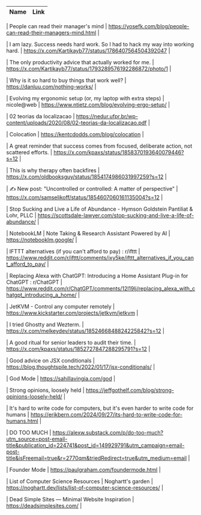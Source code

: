 | Name        | Link           | 
| ------------- | ------------ | 

  
  
  
  
  
  
  
  
  
  
  
  
  
  
  
  
  
  
  
  
  
  
  
  
  
  | People can read their manager's mind | https://yosefk.com/blog/people-can-read-their-managers-mind.html |
  
  | I am lazy. Success needs hard work. So I had to hack my way into working hard. | https://x.com/Kartikayb77/status/1786407564504392047 |
  
  | The only productivity advice that actually worked for me. | https://x.com/Kartikayb77/status/1793289576192286872/photo/1 |
  
  | Why is it so hard to buy things that work well? | https://danluu.com/nothing-works/ |
  
  | Evolving my ergonomic setup (or, my laptop with extra steps) | nicole@web | https://www.ntietz.com/blog/evolving-ergo-setup/ |
  
  | 02 teorias da localizacao | https://nedur.ufpr.br/wp-content/uploads/2020/08/02-teorias-da-localizacao.pdf |
  
  | Colocation | https://kentcdodds.com/blog/colocation |
  
  | A great reminder that success comes from focused, deliberate action, not scattered efforts. | https://x.com/kpaxs/status/1858370193640079446?s=12 |
  
  | This is why therapy often backfires | https://x.com/oldbooksguy/status/1854174986031997259?s=12 |
  
  | ✍️ New post: "Uncontrolled or controlled: A matter of perspective" | https://x.com/samselikoff/status/1854607060161135004?s=12 |
  
  | Stop Sucking and Live a Life of Abundance - Hymson Goldstein Pantiliat & Lohr, PLLC | https://scottsdale-lawyer.com/stop-sucking-and-live-a-life-of-abundance/ |
  
  | NotebookLM | Note Taking & Research Assistant Powered by AI | https://notebooklm.google/ |
  
  | IFTTT alternatives (if you can't afford to pay) : r/ifttt | https://www.reddit.com/r/ifttt/comments/ixy5ke/ifttt_alternatives_if_you_cant_afford_to_pay/ |
  
  | Replacing Alexa with ChatGPT: Introducing a Home Assistant Plug-in for ChatGPT : r/ChatGPT | https://www.reddit.com/r/ChatGPT/comments/12l19lj/replacing_alexa_with_chatgpt_introducing_a_home/ |
  
  | JetKVM - Control any computer remotely | https://www.kickstarter.com/projects/jetkvm/jetkvm |
  
  | I tried Ghostty and Wezterm. | https://x.com/melkeydev/status/1852466848824225842?s=12 |
  
  | A good ritual for senior leaders to audit their time. | https://x.com/kpaxs/status/1852727847288295791?s=12 |
  
  | Good advice on JSX conditionals | https://blog.thoughtspile.tech/2022/01/17/jsx-conditionals/ |
  
  | God Mode | https://sahillavingia.com/god |
  
  | Strong opinions, loosely held | https://jeffgothelf.com/blog/strong-opinions-loosely-held/ |
  
  | It's hard to write code for computers, but it's even harder to write code for humans | https://erikbern.com/2024/09/27/its-hard-to-write-code-for-humans.html |
  
  | DO TOO MUCH | https://alexw.substack.com/p/do-too-much?utm_source=post-email-title&publication_id=224741&post_id=149929791&utm_campaign=email-post-title&isFreemail=true&r=2770qm&triedRedirect=true&utm_medium=email |
  
  | Founder Mode | https://paulgraham.com/foundermode.html |
  
  | List of Computer Science Resources | Noghartt's garden | https://noghartt.dev/lists/list-of-computer-science-resources/ |
  
  | Dead Simple Sites — Minimal Website Inspiration | https://deadsimplesites.com/ |
  